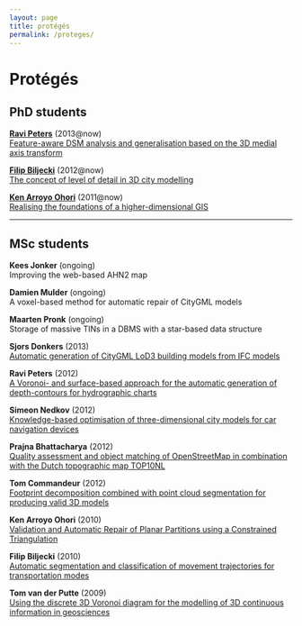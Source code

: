```yaml
---
layout: page
title: protégés
permalink: /proteges/
---
```


# Protégés


## PhD students

[**Ravi Peters**](http://3dgeoinfo.bk.tudelft.nl/rypeters) (2013@now)<br>
[Feature-aware DSM analysis and generalisation based on the 3D medial axis transform](http://3dgeoinfo.bk.tudelft.nl/projects/3dsm)

[**Filip Biljecki**](http://3dgeoinfo.bk.tudelft.nl/biljecki) (2012@now)<br> 
[The concept of level of detail in 3D city modelling](http://3dgeoinfo.bk.tudelft.nl/biljecki/phd.html)

[**Ken Arroyo Ohori**](http://3dgeoinfo.bk.tudelft.nl/ken) (2011@now)<br> 
[Realising the foundations of a higher-dimensional GIS](http://3dgeoinfo.bk.tudelft.nl/projects/geo5d/#research-topics-and-tasks)

---

## MSc students 

**Kees Jonker** (ongoing)<br>
Improving the web-based AHN2 map

**Damien Mulder** (ongoing)<br>
A voxel-based method for automatic repair of CityGML models

**Maarten Pronk** (ongoing)<br>
Storage of massive TINs in a DBMS with a star-based data structure

**Sjors Donkers** (2013)<br>
[Automatic generation of CityGML LoD3 building models from IFC models](http://repository.tudelft.nl/view/ir/uuid%3A31380219-f8e8-4c66-a2dc-548c3680bb8d/)

**Ravi Peters** (2012)<br>
[A Voronoi- and surface-based approach for the automatic generation of depth-contours for hydrographic charts](http://repository.tudelft.nl/view/ir/uuid%3A5977a99b-0875-44b4-abe1-09288bf2aed1/)

**Simeon Nedkov** (2012)<br>
[Knowledge-based optimisation of three-dimensional city models for car navigation devices](http://repository.tudelft.nl/view/ir/uuid%3Ab429e899-9955-4a23-9ceb-66ffb6210b30/)

**Prajna Bhattacharya** (2012)<br>
[Quality assessment  and  object matching of OpenStreetMap in combination with  the Dutch topographic map TOP10NL](http://repository.tudelft.nl/view/ir/uuid%3Ae1501114-d947-4278-8612-1e249e4dc02f/)

**Tom Commandeur** (2012)<br>
[Footprint decomposition combined with point cloud segmentation for producing valid 3D models](http://repository.tudelft.nl/view/ir/uuid%3Ac0c665f7-0254-42c6-895b-cb59acc079f2/)

**Ken Arroyo Ohori** (2010)<br>
[Validation and Automatic Repair of Planar Partitions using a Constrained Triangulation](http://repository.tudelft.nl/view/ir/uuid%3A78807acb-4115-478c-93de-68b9db884c8e/)

**Filip Biljecki** (2010)<br>
[Automatic segmentation and classification of movement trajectories for transportation modes](http://repository.tudelft.nl/view/ir/uuid%3A654587d2-6e93-4619-ab9a-29d95f843f35/)

**Tom van der Putte** (2009)<br>
[Using the discrete 3D Voronoi diagram for the modelling of 3D continuous information in geosciences](http://repository.tudelft.nl/view/ir/uuid%3Ab35ad433-067a-4b20-8067-e18a2de76490/)
  


  